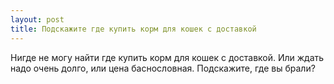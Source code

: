 ```yaml
---
layout: post 
title: Подскажите где купить корм для кошек с доставкой 
--- 
```

Нигде не могу найти где купить корм для кошек с доставкой. Или ждать надо очень долго, или цена баснословная. Подскажите, где вы брали?
